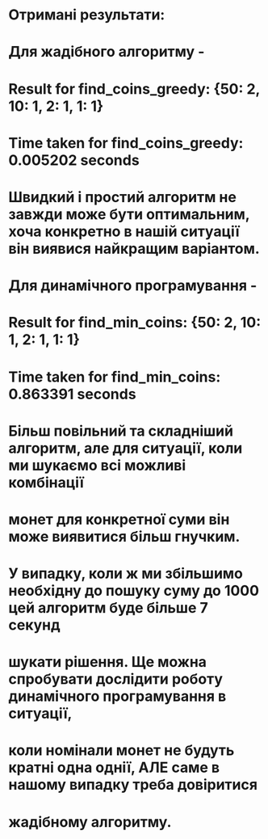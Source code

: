 # Отримані результати:

# Для жадібного алгоритму -
# Result for find_coins_greedy: {50: 2, 10: 1, 2: 1, 1: 1}
# Time taken for find_coins_greedy: 0.005202 seconds
# Швидкий і простий алгоритм не завжди може бути оптимальним, хоча конкретно в нашій ситуації він виявися найкращим варіантом.

# Для динамічного програмування -
# Result for find_min_coins: {50: 2, 10: 1, 2: 1, 1: 1}
# Time taken for find_min_coins: 0.863391 seconds
# Більш повільний та складніший алгоритм, але для ситуації, коли ми шукаємо всі можливі комбінації
# монет для конкретної суми він може виявитися більш гнучким.

# У випадку, коли ж ми збільшимо необхідну до пошуку суму до 1000 цей алгоритм буде більше 7 секунд
# шукати рішення. Ще можна спробувати дослідити роботу динамічного програмування в ситуації,
# коли номінали монет не будуть кратні одна однії, АЛЕ саме в нашому випадку треба довіритися
# жадібному алгоритму.
